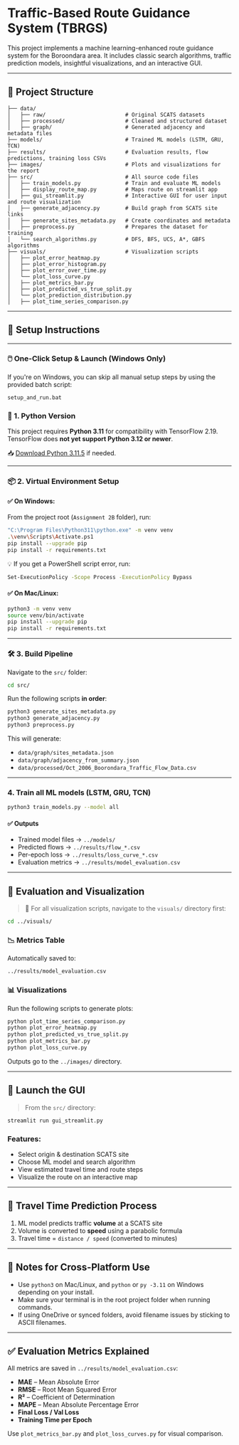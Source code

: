# Traffic-Based Route Guidance System (TBRGS)

This project implements a machine learning-enhanced route guidance system for the Boroondara area. It includes classic search algorithms, traffic prediction models, insightful visualizations, and an interactive GUI.

---

## 📁 Project Structure

```
├── data/
│   ├── raw/                         # Original SCATS datasets
│   ├── processed/                   # Cleaned and structured dataset
│   ├── graph/                       # Generated adjacency and metadata files
├── models/                          # Trained ML models (LSTM, GRU, TCN)
├── results/                         # Evaluation results, flow predictions, training loss CSVs
├── images/                          # Plots and visualizations for the report
├── src/                             # All source code files
│   ├── train_models.py              # Train and evaluate ML models
│   ├── display_route_map.py         # Maps route on streamlit app
│   ├── gui_streamlit.py             # Interactive GUI for user input and route visualization
│   ├── generate_adjacency.py        # Build graph from SCATS site links
│   ├── generate_sites_metadata.py   # Create coordinates and metadata
│   ├── preprocess.py                # Prepares the dataset for training
│   └── search_algorithms.py         # DFS, BFS, UCS, A*, GBFS algorithms
├── visuals/                         # Visualization scripts
│   ├── plot_error_heatmap.py
│   ├── plot_error_histogram.py
│   ├── plot_error_over_time.py
│   └── plot_loss_curve.py
│   ├── plot_metrics_bar.py
│   ├── plot_predicted_vs_true_split.py
│   └── plot_prediction_distribution.py
│   ├── plot_time_series_comparison.py
```

---

## 🚀 Setup Instructions

---

### 🖱️ One-Click Setup & Launch (Windows Only)

If you're on Windows, you can skip all manual setup steps by using the provided batch script:

```bash
setup_and_run.bat
```

### 🔧 1. Python Version
This project requires **Python 3.11** for compatibility with TensorFlow 2.19.  
TensorFlow does **not yet support Python 3.12 or newer**.

📥 [Download Python 3.11.5](https://www.python.org/downloads/release/python-3115/) if needed.

---

### 📦 2. Virtual Environment Setup

#### ✅ On **Windows**:

From the project root (`Assignment 2B` folder), run:

```bash
"C:\Program Files\Python311\python.exe" -m venv venv
.\venv\Scripts\Activate.ps1
pip install --upgrade pip
pip install -r requirements.txt
```

💡 If you get a PowerShell script error, run:
```bash
Set-ExecutionPolicy -Scope Process -ExecutionPolicy Bypass
```

#### ✅ On **Mac/Linux**:

```bash
python3 -m venv venv
source venv/bin/activate
pip install --upgrade pip
pip install -r requirements.txt
```

---

### 🛠️ 3. Build Pipeline

Navigate to the `src/` folder:

```bash
cd src/
```

Run the following scripts **in order**:

```bash
python3 generate_sites_metadata.py
python3 generate_adjacency.py
python3 preprocess.py
```

This will generate:
- `data/graph/sites_metadata.json`
- `data/graph/adjacency_from_summary.json`
- `data/processed/Oct_2006_Boorondara_Traffic_Flow_Data.csv`

---

### 4. Train all ML models (LSTM, GRU, TCN)

```bash
python3 train_models.py --model all
```

#### ✅ Outputs

- Trained model files → `../models/`
- Predicted flows → `../results/flow_*.csv`
- Per-epoch loss → `../results/loss_curve_*.csv`
- Evaluation metrics → `../results/model_evaluation.csv`

---

## 🧠 Evaluation and Visualization

> 📌 For all visualization scripts, navigate to the `visuals/` directory first:

```bash
cd ../visuals/
```

### 📉 Metrics Table

Automatically saved to:

```bash
../results/model_evaluation.csv
```

### 📊 Visualizations

Run the following scripts to generate plots:

```bash
python plot_time_series_comparison.py
python plot_error_heatmap.py
python plot_predicted_vs_true_split.py
python plot_metrics_bar.py
python plot_loss_curve.py
```

Outputs go to the `../images/` directory.

---

## 💾 Launch the GUI

> From the `src/` directory:

```bash
streamlit run gui_streamlit.py
```

### Features:

- Select origin & destination SCATS site
- Choose ML model and search algorithm
- View estimated travel time and route steps
- Visualize the route on an interactive map

---

## 🧮 Travel Time Prediction Process

1. ML model predicts traffic **volume** at a SCATS site
2. Volume is converted to **speed** using a parabolic formula
3. Travel time = `distance / speed` (converted to minutes)

---

## 📌 Notes for Cross-Platform Use

- Use `python3` on Mac/Linux, and `python` or `py -3.11` on Windows depending on your install.
- Make sure your terminal is in the root project folder when running commands.
- If using OneDrive or synced folders, avoid filename issues by sticking to ASCII filenames.

---

## ✅ Evaluation Metrics Explained

All metrics are saved in `../results/model_evaluation.csv`:

- **MAE** – Mean Absolute Error
- **RMSE** – Root Mean Squared Error
- **R²** – Coefficient of Determination
- **MAPE** – Mean Absolute Percentage Error
- **Final Loss / Val Loss**
- **Training Time per Epoch**

Use `plot_metrics_bar.py` and `plot_loss_curves.py` for visual comparison.
